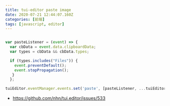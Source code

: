```yaml
---
title: tui-editor paste image
date: 2020-07-21 12:44:07.160Z
categories: [前端]
tags: [javascript, editor]
---
```


```js

var pasteListener = (event) => {
  var cbData = event.data.clipboardData;
  var types = cbData && cbData.types;

  if (types.includes("Files")) {
    event.preventDefault();
    event.stopPropagation();
   }
  };

tuiEditor.eventManager.events.set('paste', [pasteListener, ...tuiEditor.eventManager.events.get('paste')]);

```


- https://github.com/nhn/tui.editor/issues/533
